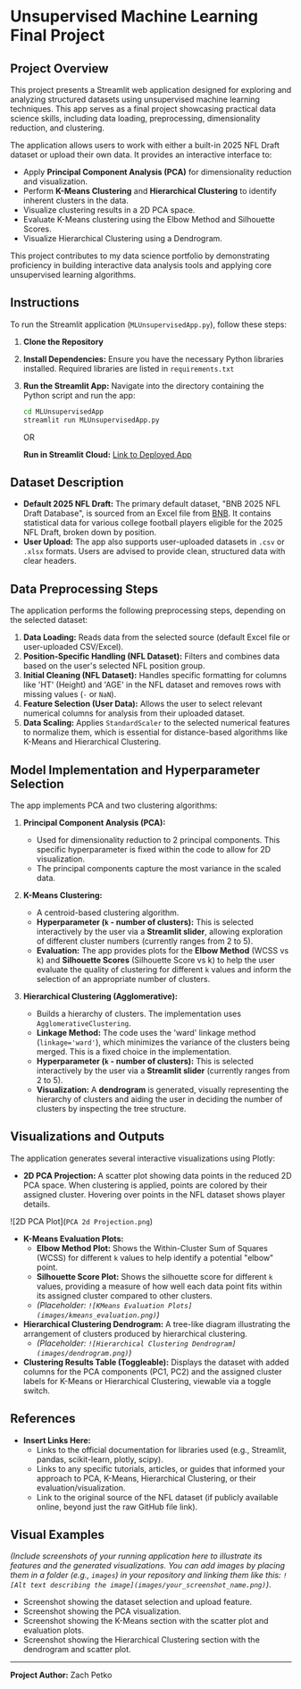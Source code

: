 # Unsupervised Machine Learning Final Project

## Project Overview

This project presents a Streamlit web application designed for exploring and analyzing structured datasets using unsupervised machine learning techniques. This app serves as a final project showcasing practical data science skills, including data loading, preprocessing, dimensionality reduction, and clustering.

The application allows users to work with either a built-in 2025 NFL Draft dataset or upload their own data. It provides an interactive interface to:
- Apply **Principal Component Analysis (PCA)** for dimensionality reduction and visualization.
- Perform **K-Means Clustering** and **Hierarchical Clustering** to identify inherent clusters in the data.
- Visualize clustering results in a 2D PCA space.
- Evaluate K-Means clustering using the Elbow Method and Silhouette Scores.
- Visualize Hierarchical Clustering using a Dendrogram.

This project contributes to my data science portfolio by demonstrating proficiency in building interactive data analysis tools and applying core unsupervised learning algorithms.

## Instructions

To run the Streamlit application (`MLUnsupervisedApp.py`), follow these steps:

1.  **Clone the Repository**

2.  **Install Dependencies:** Ensure you have the necessary Python libraries installed. Required libraries are listed in `requirements.txt`

4.  **Run the Streamlit App:** Navigate into the directory containing the Python script and run the app:
    ```bash
    cd MLUnsupervisedApp
    streamlit run MLUnsupervisedApp.py
    ```
    OR

    **Run in Streamlit Cloud:** [Link to Deployed App](https://petko-data-science-portfolio-74dezpd6ygwclv3ny2ifsk.streamlit.app/)

## Dataset Description

* **Default 2025 NFL Draft:** The primary default dataset, "BNB 2025 NFL Draft Database", is sourced from an Excel file from [BNB](https://bnbfootball.com/database/). It contains statistical data for various college football players eligible for the 2025 NFL Draft, broken down by position.
* **User Upload:** The app also supports user-uploaded datasets in `.csv` or `.xlsx` formats. Users are advised to provide clean, structured data with clear headers.

## Data Preprocessing Steps

The application performs the following preprocessing steps, depending on the selected dataset:

1.  **Data Loading:** Reads data from the selected source (default Excel file or user-uploaded CSV/Excel).
2.  **Position-Specific Handling (NFL Dataset):** Filters and combines data based on the user's selected NFL position group.
3.  **Initial Cleaning (NFL Dataset):** Handles specific formatting for columns like 'HT' (Height) and 'AGE' in the NFL dataset and removes rows with missing values (`-` or `NaN`).
4.  **Feature Selection (User Data):** Allows the user to select relevant numerical columns for analysis from their uploaded dataset.
5.  **Data Scaling:** Applies `StandardScaler` to the selected numerical features to normalize them, which is essential for distance-based algorithms like K-Means and Hierarchical Clustering.

## Model Implementation and Hyperparameter Selection

The app implements PCA and two clustering algorithms:

1.  **Principal Component Analysis (PCA):**
    * Used for dimensionality reduction to 2 principal components. This specific hyperparameter is fixed within the code to allow for 2D visualization.
    * The principal components capture the most variance in the scaled data.

2.  **K-Means Clustering:**
    * A centroid-based clustering algorithm.
    * **Hyperparameter (`k` - number of clusters):** This is selected interactively by the user via a **Streamlit slider**, allowing exploration of different cluster numbers (currently ranges from 2 to 5).
    * **Evaluation:** The app provides plots for the **Elbow Method** (WCSS vs k) and **Silhouette Scores** (Silhouette Score vs k) to help the user evaluate the quality of clustering for different `k` values and inform the selection of an appropriate number of clusters.

3.  **Hierarchical Clustering (Agglomerative):**
    * Builds a hierarchy of clusters. The implementation uses `AgglomerativeClustering`.
    * **Linkage Method:** The code uses the 'ward' linkage method (`linkage='ward'`), which minimizes the variance of the clusters being merged. This is a fixed choice in the implementation.
    * **Hyperparameter (`k` - number of clusters):** This is selected interactively by the user via a **Streamlit slider** (currently ranges from 2 to 5).
    * **Visualization:** A **dendrogram** is generated, visually representing the hierarchy of clusters and aiding the user in deciding the number of clusters by inspecting the tree structure.

## Visualizations and Outputs

The application generates several interactive visualizations using Plotly:

* **2D PCA Projection:** A scatter plot showing data points in the reduced 2D PCA space. When clustering is applied, points are colored by their assigned cluster. Hovering over points in the NFL dataset shows player details.

![2D PCA Plot](`PCA 2d Projection.png`)

* **K-Means Evaluation Plots:**
    * **Elbow Method Plot:** Shows the Within-Cluster Sum of Squares (WCSS) for different `k` values to help identify a potential "elbow" point.
    * **Silhouette Score Plot:** Shows the silhouette score for different `k` values, providing a measure of how well each data point fits within its assigned cluster compared to other clusters.
    * *(Placeholder: `![KMeans Evaluation Plots](images/kmeans_evaluation.png)`)*
* **Hierarchical Clustering Dendrogram:** A tree-like diagram illustrating the arrangement of clusters produced by hierarchical clustering.
    * *(Placeholder: `![Hierarchical Clustering Dendrogram](images/dendrogram.png)`)*
* **Clustering Results Table (Toggleable):** Displays the dataset with added columns for the PCA components (PC1, PC2) and the assigned cluster labels for K-Means or Hierarchical Clustering, viewable via a toggle switch.

## References

* **Insert Links Here:**
    * Links to the official documentation for libraries used (e.g., Streamlit, pandas, scikit-learn, plotly, scipy).
    * Links to any specific tutorials, articles, or guides that informed your approach to PCA, K-Means, Hierarchical Clustering, or their evaluation/visualization.
    * Link to the original source of the NFL dataset (if publicly available online, beyond just the raw GitHub file link).

## Visual Examples

*(Include screenshots of your running application here to illustrate its features and the generated visualizations. You can add images by placing them in a folder (e.g., `images`) in your repository and linking them like this: `![Alt text describing the image](images/your_screenshot_name.png)`)*.

* Screenshot showing the dataset selection and upload feature.
* Screenshot showing the PCA visualization.
* Screenshot showing the K-Means section with the scatter plot and evaluation plots.
* Screenshot showing the Hierarchical Clustering section with the dendrogram and scatter plot.

---

**Project Author:** Zach Petko
